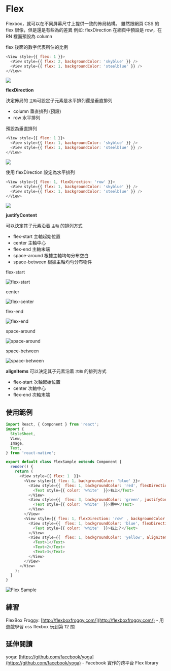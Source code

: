 # Flex

Flexbox，就可以在不同屏幕尺寸上提供一致的佈局結構。
雖然跟網頁 CSS 的 flex 很像，但是還是有些為的差異
例如: flexDirection 在網頁中預設是 row，在 RN 裡面預設為 column

flex 後面的數字代表所佔的比例

```javascript
<View style={{ flex: 1 }}>
  <View style={{ flex: 2, backgroundColor: 'skyblue' }} />
  <View style={{ flex: 1, backgroundColor: 'steelblue' }} />
</View>
```

![](./assets/flex0.png)

**flexDirection**

決定佈局的 `主軸`可設定子元素是水平排列還是垂直排列

- column 垂直排列 (預設)
- row 水平排列

預設為垂直排列

```javascript
<View style={{ flex: 1 }}>
  <View style={{ flex: 1, backgroundColor: 'skyblue' }} />
  <View style={{ flex: 1, backgroundColor: 'steelblue' }} />
</View>
```

![](./assets/flex1.png)

使用 flexDirection 設定為水平排列

```javascript
<View style={{ flex: 1, flexDirection: 'row' }}>
  <View style={{ flex: 1, backgroundColor: 'skyblue' }} />
  <View style={{ flex: 1, backgroundColor: 'steelblue' }} />
</View>
```

![](./assets/flex2.png)

**justifyContent**

可以決定其子元素沿着 `主軸` 的排列方式

- flex-start 主軸起始位置
- center 主軸中心
- flex-end 主軸末端
- space-around 根據主軸均勻分布空白
- space-between 根據主軸均勻分布物件

flex-start

![flex-start](./assets/flex_start.png)

center

![flex-center](./assets/flex_center.png)

flex-end

![flex-end](./assets/flex_end.png)

space-around

![space-around](./assets/flex_around.png)

space-between

![space-between](./assets/flex_between.png)

**alignItems**
可以決定其子元素沿着 `次軸` 的排列方式

- flex-start 次軸起始位置
- center 次軸中心
- flex-end 次軸末端

## 使用範例

```js
import React, { Component } from 'react';
import {
  StyleSheet,
  View,
  Image,
  Text,
} from 'react-native';

export default class FlexSample extends Component {
  render() {
    return (
      <View style={{ flex: 1  }}>
        <View style={{ flex: 1, backgroundColor: 'blue' }}>
          <View style={{  flex: 1, backgroundColor: 'red', flexDirection: 'column', justifyContent: 'flex-start', alignItems: 'flex-end' }}>
            <Text style={{ color: 'white'  }}>右上</Text>
          </View>
          <View style={{  flex: 3, backgroundColor: 'green', justifyContent: 'center', alignItems: 'center' }}>
            <Text style={{ color: 'white'  }}>置中</Text>
          </View>
        </View>
        <View style={{ flex: 1, flexDirection: 'row' , backgroundColor: 'blue' }}>
          <View style={{  flex: 1, backgroundColor: 'blue', flexDirection: 'row', justifyContent: 'flex-end', alignItems: 'flex-start' }}>
            <Text style={{ color: 'white'  }}>右上？</Text>
          </View>
          <View style={{  flex: 1, backgroundColor: 'yellow', alignItems: 'center', justifyContent: 'space-between'}}>
            <Text>1</Text>
            <Text>2</Text>
            <Text>3</Text>
          </View>
        </View>
      </View>
    );
  }
}
```

![Flex Sample](./assets/flex_sample.png)

## 練習

FlexBox Froggy: [http://flexboxfroggy.com/](http://flexboxfroggy.com/) - 用遊戲學習 css flexbox
玩到第 12 關

## 延伸閱讀

yoga: [https://github.com/facebook/yoga](https://github.com/facebook/yoga) - Facebook 實作的跨平台 Flex library
